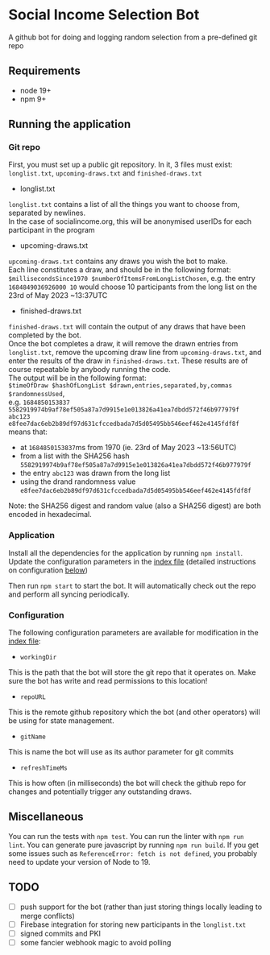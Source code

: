 # Social Income Selection Bot

A github bot for doing and logging random selection from a pre-defined git repo

## Requirements
- node 19+
- npm 9+

## Running the application

### Git repo
First, you must set up a public git repository.
In it, 3 files must exist: `longlist.txt`, `upcoming-draws.txt` and `finished-draws.txt`

- longlist.txt

`longlist.txt` contains a list of all the things you want to choose from, separated by newlines.   
In the case of socialincome.org, this will be anonymised userIDs for each participant in the program

- upcoming-draws.txt

`upcoming-draws.txt` contains any draws you wish the bot to make.  
Each line constitutes a draw, and should be in the following format:  
`$millisecondsSince1970 $numberOfItemsFromLongListChosen`, 
e.g. the entry `1684849036926000 10` would choose 10 participants from the long list on the 23rd of May 2023 ~13:37UTC

- finished-draws.txt

`finished-draws.txt` will contain the output of any draws that have been completed by the bot.  
Once the bot completes a draw, it will remove the drawn entries from `longlist.txt`, remove the upcoming draw line from `upcoming-draws.txt`, and enter the results of the draw in `finished-draws.txt`. These results are of course repeatable by anybody running the code.  
The output will be in the following format:  
`$timeOfDraw $hashOfLongList $drawn,entries,separated,by,commas $randomnessUsed`,  
e.g. `1684850153837 5582919974b9af78ef505a87a7d9915e1e013826a41ea7dbdd572f46b977979f abc123 e8fee7dac6eb2b89df97d631cfccedbada7d5d05495bb546eef462e4145fdf8f` means that:
- at `1684850153837`ms from 1970 (ie. 23rd of May 2023 ~13:56UTC)
- from a list with the SHA256 hash `5582919974b9af78ef505a87a7d9915e1e013826a41ea7dbdd572f46b977979f` 
- the entry `abc123` was drawn from the long list 
- using the drand randomness value `e8fee7dac6eb2b89df97d631cfccedbada7d5d05495bb546eef462e4145fdf8f`  

Note: the SHA256 digest and random value (also a SHA256 digest) are both encoded in hexadecimal.

### Application

Install all the dependencies for the application by running `npm install`.
Update the configuration parameters in the [index file](./src/index.ts) (detailed instructions on configuration [below](#configuration))

Then run `npm start` to start the bot. It will automatically check out the repo and perform all syncing periodically.

### Configuration

The following configuration parameters are available for modification in the [index file](./src/index.ts):

- `workingDir`

This is the path that the bot will store the git repo that it operates on. Make sure the bot has write and read permissions to this location!

- `repoURL`

This is the remote github repository which the bot (and other operators) will be using for state management.

- `gitName`

This is name the bot will use as its author parameter for git commits

- `refreshTimeMs`

This is how often (in milliseconds) the bot will check the github repo for changes and potentially trigger any outstanding draws.


## Miscellaneous
You can run the tests with `npm test`.
You can run the linter with `npm run lint`.
You can generate pure javascript by running `npm run build`.
If you get some issues such as `ReferenceError: fetch is not defined`, you probably need to update your version of Node to 19.

## TODO
- [ ] push support for the bot (rather than just storing things locally leading to merge conflicts)
- [ ] Firebase integration for storing new participants in the `longlist.txt`
- [ ] signed commits and PKI
- [ ] some fancier webhook magic to avoid polling

